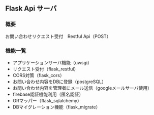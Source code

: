 ## Flask Api サーバ
### 概要
お問い合わせリクエスト受付　Restful Api（POST）
### 機能一覧
- アプリケーションサーバ機能（uwsgi）  
- リクエスト受付（flask_restful）  
- CORS対策（flask_cors）  
- お問い合わせ内容をDBに登録（postgreSQL）  
- お問い合わせ内容を管理者にメール送信（googleメールサーバ使用）  
- firebase認証機能利用（匿名認証）  
- ORマッパー（flask_sqlalchemy）  
- DBマイグレーション機能（flask_migrate）


